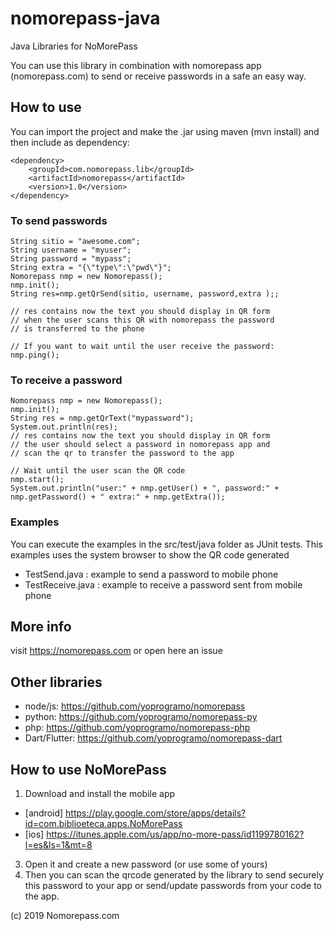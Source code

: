 # nomorepass-java
Java Libraries for NoMorePass

You can use this library in combination with nomorepass app (nomorepass.com) to send or receive passwords in a safe an easy way.

## How to use

You can import the project and make the .jar using maven (mvn install) and then include as dependency:

```
<dependency>
	<groupId>com.nomorepass.lib</groupId>
	<artifactId>nomorepass</artifactId>
	<version>1.0</version>
</dependency>
```

### To send passwords

```
String sitio = "awesome.com";
String username = "myuser";
String password = "mypass";
String extra = "{\"type\":\"pwd\"}";
Nomorepass nmp = new Nomorepass();
nmp.init();
String res=nmp.getQrSend(sitio, username, password,extra );;

// res contains now the text you should display in QR form
// when the user scans this QR with nomorepass the password
// is transferred to the phone

// If you want to wait until the user receive the password:
nmp.ping(); 

```

### To receive a password

```
Nomorepass nmp = new Nomorepass();
nmp.init();
String res = nmp.getQrText("mypassword");
System.out.println(res);
// res contains now the text you should display in QR form
// the user should select a password in nomorepass app and
// scan the qr to transfer the password to the app

// Wait until the user scan the QR code
nmp.start();
System.out.println("user:" + nmp.getUser() + ", password:" + nmp.getPassword() + " extra:" + nmp.getExtra());
```

### Examples

You can execute the examples in the src/test/java folder as JUnit tests.
This examples uses the system browser to show the QR code generated

* TestSend.java : example to send a password to mobile phone
* TestReceive.java : example to receive a password sent from mobile phone

## More info

visit https://nomorepass.com or open here an issue

## Other libraries

* node/js: https://github.com/yoprogramo/nomorepass
* python: https://github.com/yoprogramo/nomorepass-py
* php: https://github.com/yoprogramo/nomorepass-php
* Dart/Flutter: https://github.com/yoprogramo/nomorepass-dart

## How to use NoMorePass

1. Download and install the mobile app

* [android] https://play.google.com/store/apps/details?id=com.biblioeteca.apps.NoMorePass
* [ios] https://itunes.apple.com/us/app/no-more-pass/id1199780162?l=es&ls=1&mt=8

3. Open it and create a new password (or use some of yours)
4. Then you can scan the qrcode generated by the library to send securely this password to your app or send/update passwords from your code to the app.

(c) 2019 Nomorepass.com




